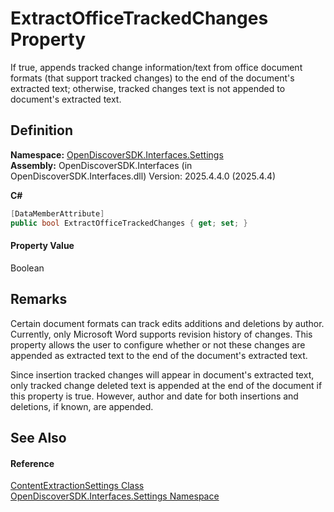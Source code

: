 # ExtractOfficeTrackedChanges Property


If true, appends tracked change information/text from office document formats (that support tracked changes) to the end of the document's extracted text; otherwise, tracked changes text is not appended to document's extracted text.



## Definition
**Namespace:** <a href="a1516a26-c3bc-5b32-80d1-92d32506d831">OpenDiscoverSDK.Interfaces.Settings</a>  
**Assembly:** OpenDiscoverSDK.Interfaces (in OpenDiscoverSDK.Interfaces.dll) Version: 2025.4.4.0 (2025.4.4)

**C#**
``` C#
[DataMemberAttribute]
public bool ExtractOfficeTrackedChanges { get; set; }
```



#### Property Value
Boolean

## Remarks

Certain document formats can track edits additions and deletions by author. Currently, only Microsoft Word supports revision history of changes. This property allows the user to configure whether or not these changes are appended as extracted text to the end of the document's extracted text.

Since insertion tracked changes will appear in document's extracted text, only tracked change deleted text is appended at the end of the document if this property is true. However, author and date for both insertions and deletions, if known, are appended.


## See Also


#### Reference
<a href="b65f5ca9-d476-8b01-b6d2-c47f988ba0a2">ContentExtractionSettings Class</a>  
<a href="a1516a26-c3bc-5b32-80d1-92d32506d831">OpenDiscoverSDK.Interfaces.Settings Namespace</a>  
